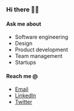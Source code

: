 ### Hi there 👋🙂

#### Ask me about
* Software engineering
* Design
* Product development
* Team management
* Startups

#### Reach me @
* [Email](mailto://ivobenedito@gmail.com)
* [LinkedIn](https://www.linkedin.com/in/ivobenedito/)
* [Twitter](https://twitter.com/ivobenedito)
